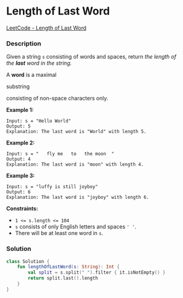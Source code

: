 # Length of Last Word

[LeetCode - Length of Last Word](https://leetcode.com/problems/length-of-last-word/description/?envType=study-plan-v2&envId=top-interview-150)

### Description

Given a string `s` consisting of words and spaces, return *the length of the **last** word in the string.*

A **word** is a maximal

substring

consisting of non-space characters only.

**Example 1:**

```
Input: s = "Hello World"
Output: 5
Explanation: The last word is "World" with length 5.
```

**Example 2:**

```
Input: s = "   fly me   to   the moon  "
Output: 4
Explanation: The last word is "moon" with length 4.
```

**Example 3:**

```
Input: s = "luffy is still joyboy"
Output: 6
Explanation: The last word is "joyboy" with length 6.
```

**Constraints:**

- `1 <= s.length <= 104`
- `s` consists of only English letters and spaces `' '`.
- There will be at least one word in `s`.

### Solution

```kotlin
class Solution {
    fun lengthOfLastWord(s: String): Int {
        val split = s.split(" ").filter { it.isNotEmpty() }
        return split.last().length
    }
}
```
